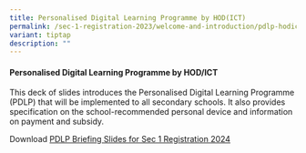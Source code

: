 ```yaml
---
title: Personalised Digital Learning Programme by HOD(ICT)
permalink: /sec-1-registration-2023/welcome-and-introduction/pdlp-hodict/
variant: tiptap
description: ""
---
```

<h4><strong>Personalised Digital Learning Programme by HOD/ICT</strong></h4><p>This deck of slides introduces the Personalised Digital Learning Programme (PDLP) that will be implemented to all secondary schools. It also provides specification on the school-recommended personal device and information on payment and subsidy.</p><p>Download <a href="/files/3__2024_Sec_1_Registration___PDLP.pdf" rel="noopener noreferrer nofollow" target="_blank">PDLP Briefing Slides for Sec 1 Registration 2024</a></p>